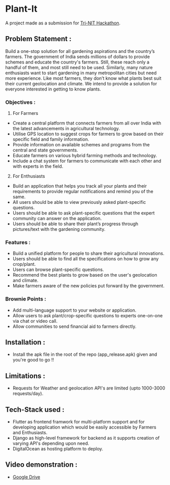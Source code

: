 
# Plant-It

A project made as a submission for [Tri-NIT Hackathon](https://unstop.com/hackathons/the-tri-nit-hackathon-national-institute-of-technology-nit-trichy-594092). 

## Problem Statement :

Build a one-stop solution for all gardening aspirations and the country’s farmers.
The government of India sends millions of dollars to provide schemes and educate the
country's farmers. Still, these reach only a handful of them, and most still need to be
used. Similarly, many nature enthusiasts want to start gardening in many metropolitan
cities but need more experience. Like most farmers, they don’t know what plants best
suit their current geolocation and climate. We intend to provide a solution for everyone
interested in getting to know plants.

### Objectives :

1. For Farmers
- Create a central platform that connects farmers from all over India with the latest advancements in agricultural technology.
- Utilise GPS location to suggest crops for farmers to grow based on their specific field and family information.
- Provide information on available schemes and programs from the central and state governments.
- Educate farmers on various hybrid farming methods and technology.
- Include a chat system for farmers to communicate with each other and with experts in the field.

2. For Enthusiasts

- Build an application that helps you track all your plants and their requirements to provide regular notifications and remind you of the same.
- All users should be able to view previously asked plant-specific questions.
- Users should be able to ask plant-specific questions that the expert community can answer on the application.
- Users should be able to share their plant’s progress through pictures/text with the gardening community.

### Features :
- Build a unified platform for people to share their agricultural innovations.
- Users should be able to find all the specifications on how to grow any crop/plant.
- Users can browse plant-specific questions.
- Recommend the best plants to grow based on the user's geolocation and climate.
- Make farmers aware of the new policies put forward by the government.

### Brownie Points :
- Add multi-language support to your website or application.
- Allow users to ask plant/crop-specific questions to experts one-on-one via chat or video call.
- Allow communities to send financial aid to farmers directly.

## Installation : 

- Install the apk file in the root of the repo (app_release.apk) given and you're good to go !!

## Limitations : 

- Requests for Weather and geolocation API's are limited (upto 1000-3000 requests/day).

## Tech-Stack used :

- Flutter as frontend framwork for multi-platform support and for developing application which would be easily accessible by Farmers and Enthusiasts.
- Django as high-level framework for backend as it supports creation of varying API's depending upon need.
- DigitalOcean as hosting platform to deploy.

## Video demonstration :

- [Google Drive](https://drive.google.com/drive/folders/1_tMxXh83jFhXKZfxRnvDM6ycxYsFtC3w)
